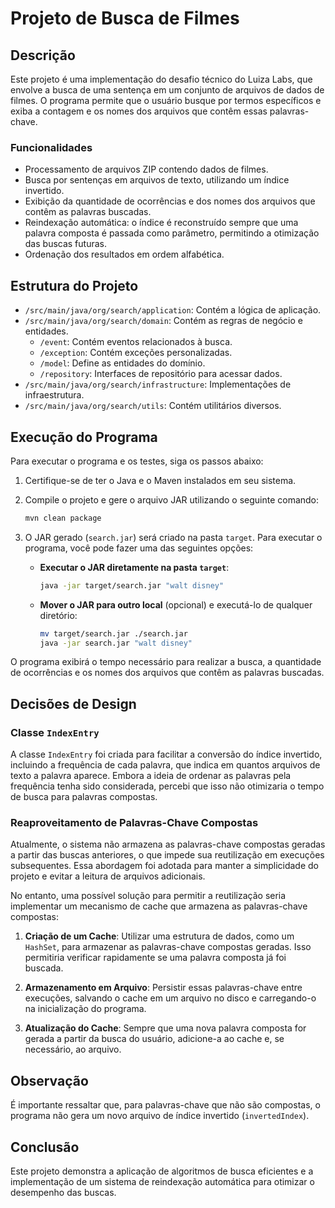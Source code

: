 # Projeto de Busca de Filmes

## Descrição

Este projeto é uma implementação do desafio técnico do Luiza Labs, que envolve a busca de uma sentença em um conjunto de arquivos de dados de filmes. O programa permite que o usuário busque por termos específicos e exiba a contagem e os nomes dos arquivos que contêm essas palavras-chave.

### Funcionalidades

- Processamento de arquivos ZIP contendo dados de filmes.
- Busca por sentenças em arquivos de texto, utilizando um índice invertido.
- Exibição da quantidade de ocorrências e dos nomes dos arquivos que contêm as palavras buscadas.
- Reindexação automática: o índice é reconstruído sempre que uma palavra composta é passada como parâmetro, permitindo a otimização das buscas futuras.
- Ordenação dos resultados em ordem alfabética.

## Estrutura do Projeto

- `/src/main/java/org/search/application`: Contém a lógica de aplicação.
- `/src/main/java/org/search/domain`: Contém as regras de negócio e entidades.
    - `/event`: Contém eventos relacionados à busca.
    - `/exception`: Contém exceções personalizadas.
    - `/model`: Define as entidades do domínio.
    - `/repository`: Interfaces de repositório para acessar dados.
- `/src/main/java/org/search/infrastructure`: Implementações de infraestrutura.
- `/src/main/java/org/search/utils`: Contém utilitários diversos.

## Execução do Programa

Para executar o programa e os testes, siga os passos abaixo:

1. Certifique-se de ter o Java e o Maven instalados em seu sistema.
2. Compile o projeto e gere o arquivo JAR utilizando o seguinte comando:

    ```bash
    mvn clean package
    ```

3. O JAR gerado (`search.jar`) será criado na pasta `target`. Para executar o programa, você pode fazer uma das seguintes opções:
    - **Executar o JAR diretamente na pasta `target`**:
      ```bash
      java -jar target/search.jar "walt disney"
      ```

    - **Mover o JAR para outro local** (opcional) e executá-lo de qualquer diretório:
      ```bash
      mv target/search.jar ./search.jar
      java -jar search.jar "walt disney"
      ```

O programa exibirá o tempo necessário para realizar a busca, a quantidade de ocorrências e os nomes dos arquivos que contêm as palavras buscadas.

## Decisões de Design

### Classe `IndexEntry`

A classe `IndexEntry` foi criada para facilitar a conversão do índice invertido, incluindo a frequência de cada palavra, que indica em quantos arquivos de texto a palavra aparece. Embora a ideia de ordenar as palavras pela frequência tenha sido considerada, percebi que isso não otimizaria o tempo de busca para palavras compostas.

### Reaproveitamento de Palavras-Chave Compostas

Atualmente, o sistema não armazena as palavras-chave compostas geradas a partir das buscas anteriores, o que impede sua reutilização em execuções subsequentes. Essa abordagem foi adotada para manter a simplicidade do projeto e evitar a leitura de arquivos adicionais.

No entanto, uma possível solução para permitir a reutilização seria implementar um mecanismo de cache que armazena as palavras-chave compostas:

1. **Criação de um Cache**: Utilizar uma estrutura de dados, como um `HashSet`, para armazenar as palavras-chave compostas geradas. Isso permitiria verificar rapidamente se uma palavra composta já foi buscada.

2. **Armazenamento em Arquivo**: Persistir essas palavras-chave entre execuções, salvando o cache em um arquivo no disco e carregando-o na inicialização do programa.

3. **Atualização do Cache**: Sempre que uma nova palavra composta for gerada a partir da busca do usuário, adicione-a ao cache e, se necessário, ao arquivo.

## Observação

É importante ressaltar que, para palavras-chave que não são compostas, o programa não gera um novo arquivo de índice invertido (`invertedIndex`).

## Conclusão

Este projeto demonstra a aplicação de algoritmos de busca eficientes e a implementação de um sistema de reindexação automática para otimizar o desempenho das buscas.
